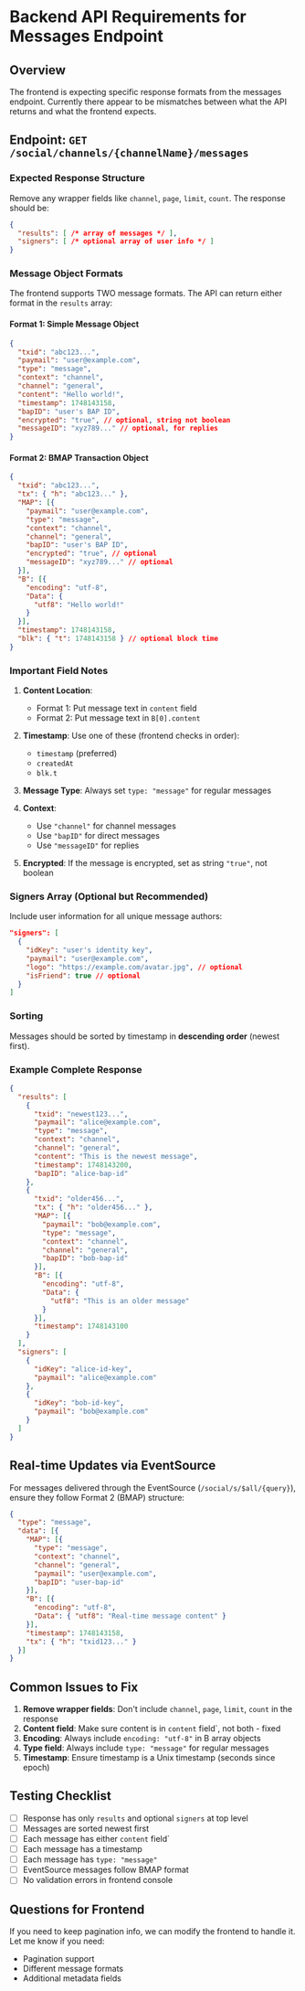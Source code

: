 # Backend API Requirements for Messages Endpoint

## Overview
The frontend is expecting specific response formats from the messages endpoint. Currently there appear to be mismatches between what the API returns and what the frontend expects.

## Endpoint: `GET /social/channels/{channelName}/messages`

### Expected Response Structure
Remove any wrapper fields like `channel`, `page`, `limit`, `count`. The response should be:

```json
{
  "results": [ /* array of messages */ ],
  "signers": [ /* optional array of user info */ ]
}
```

### Message Object Formats
The frontend supports TWO message formats. The API can return either format in the `results` array:

#### Format 1: Simple Message Object
```json
{
  "txid": "abc123...",
  "paymail": "user@example.com",
  "type": "message",
  "context": "channel",
  "channel": "general",
  "content": "Hello world!",
  "timestamp": 1748143158,
  "bapID": "user's BAP ID",
  "encrypted": "true", // optional, string not boolean
  "messageID": "xyz789..." // optional, for replies
}
```

#### Format 2: BMAP Transaction Object
```json
{
  "txid": "abc123...",
  "tx": { "h": "abc123..." },
  "MAP": [{
    "paymail": "user@example.com",
    "type": "message",
    "context": "channel",
    "channel": "general",
    "bapID": "user's BAP ID",
    "encrypted": "true", // optional
    "messageID": "xyz789..." // optional
  }],
  "B": [{
    "encoding": "utf-8",
    "Data": {
      "utf8": "Hello world!"
    }
  }],
  "timestamp": 1748143158,
  "blk": { "t": 1748143158 } // optional block time
}
```

### Important Field Notes

1. **Content Location**: 
   - Format 1: Put message text in `content` field
   - Format 2: Put message text in `B[0].content`

2. **Timestamp**: Use one of these (frontend checks in order):
   - `timestamp` (preferred)
   - `createdAt`
   - `blk.t`

3. **Message Type**: Always set `type: "message"` for regular messages

4. **Context**: 
   - Use `"channel"` for channel messages
   - Use `"bapID"` for direct messages
   - Use `"messageID"` for replies

5. **Encrypted**: If the message is encrypted, set as string `"true"`, not boolean

### Signers Array (Optional but Recommended)
Include user information for all unique message authors:

```json
"signers": [
  {
    "idKey": "user's identity key",
    "paymail": "user@example.com",
    "logo": "https://example.com/avatar.jpg", // optional
    "isFriend": true // optional
  }
]
```

### Sorting
Messages should be sorted by timestamp in **descending order** (newest first).

### Example Complete Response
```json
{
  "results": [
    {
      "txid": "newest123...",
      "paymail": "alice@example.com",
      "type": "message",
      "context": "channel",
      "channel": "general",
      "content": "This is the newest message",
      "timestamp": 1748143200,
      "bapID": "alice-bap-id"
    },
    {
      "txid": "older456...",
      "tx": { "h": "older456..." },
      "MAP": [{
        "paymail": "bob@example.com",
        "type": "message",
        "context": "channel",
        "channel": "general",
        "bapID": "bob-bap-id"
      }],
      "B": [{
        "encoding": "utf-8",
        "Data": {
          "utf8": "This is an older message"
        }
      }],
      "timestamp": 1748143100
    }
  ],
  "signers": [
    {
      "idKey": "alice-id-key",
      "paymail": "alice@example.com"
    },
    {
      "idKey": "bob-id-key",
      "paymail": "bob@example.com"
    }
  ]
}
```

## Real-time Updates via EventSource

For messages delivered through the EventSource (`/social/s/$all/{query}`), ensure they follow Format 2 (BMAP) structure:

```json
{
  "type": "message",
  "data": [{
    "MAP": [{
      "type": "message",
      "context": "channel",
      "channel": "general",
      "paymail": "user@example.com",
      "bapID": "user-bap-id"
    }],
    "B": [{
      "encoding": "utf-8",
      "Data": { "utf8": "Real-time message content" }
    }],
    "timestamp": 1748143158,
    "tx": { "h": "txid123..." }
  }]
}
```

## Common Issues to Fix

1. **Remove wrapper fields**: Don't include `channel`, `page`, `limit`, `count` in the response
2. **Content field**: Make sure content is in `content` field`, not both - fixed
3. **Encoding**: Always include `encoding: "utf-8"` in B array objects
4. **Type field**: Always include `type: "message"` for regular messages
5. **Timestamp**: Ensure timestamp is a Unix timestamp (seconds since epoch)

## Testing Checklist

- [ ] Response has only `results` and optional `signers` at top level
- [ ] Messages are sorted newest first
- [ ] Each message has either `content` field`
- [ ] Each message has a timestamp
- [ ] Each message has `type: "message"`
- [ ] EventSource messages follow BMAP format
- [ ] No validation errors in frontend console

## Questions for Frontend

If you need to keep pagination info, we can modify the frontend to handle it. Let me know if you need:
- Pagination support
- Different message formats
- Additional metadata fields